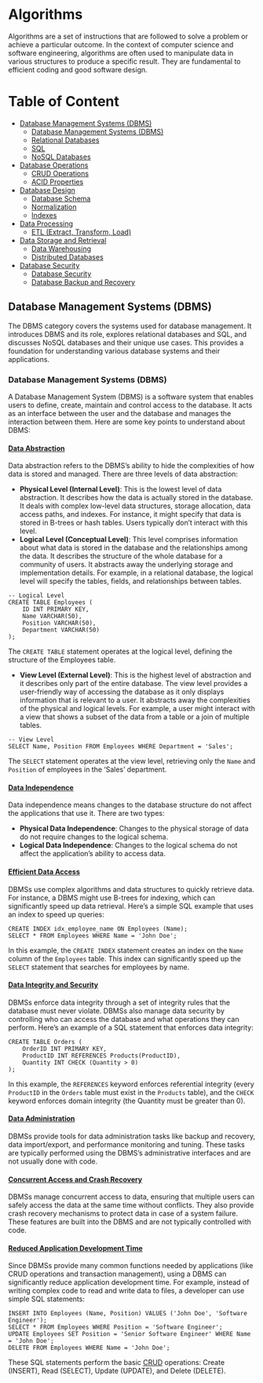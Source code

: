 # Algorithms
Algorithms are a set of instructions that are followed to solve a problem or achieve a particular outcome. 
In the context of computer science and software engineering, algorithms are often used to manipulate data in various structures to produce a specific result. 
They are fundamental to efficient coding and good software design.

# Table of Content
- [Database Management Systems (DBMS)](#Database-Management-Systems-(DBMS))
  - [Database Management Systems (DBMS)](#Database-Management-Systems-(DBMS))
  - [Relational Databases](#Relational-Databases)
  - [SQL](#SQL)
  - [NoSQL Databases](#NoSQL-Databases)
- [Database Operations](#Database-Operations)
  - [CRUD Operations](#CRUD-Operations)
  - [ACID Properties](#ACID-Properties)
- [Database Design](#Database-Design)
  - [Database Schema](#Database-Schema)
  - [Normalization](#Normalization)
  - [Indexes](#Indexes)
- [Data Processing](#Data-Processing)
  - [ETL (Extract, Transform, Load)](#ETL-(Extract,-Transform,-Load))
- [Data Storage and Retrieval](#Data-Storage-and-Retrieval)
  - [Data Warehousing](#Data-Warehousing)
  - [Distributed Databases](#Distributed-Databases)
- [Database Security](#Database-Security)
  - [Database Security](#Database-Security)
  - [Database Backup and Recovery](#Database-Backup-and-Recovery)
 
## Database Management Systems (DBMS)
The DBMS category covers the systems used for database management. It introduces DBMS and its role, explores relational databases and SQL, and discusses NoSQL databases and their unique use cases. This provides a foundation for understanding various database systems and their applications.

### Database Management Systems (DBMS)
A Database Management System (DBMS) is a software system that enables users to define, create, maintain and control access to the database. It acts as an interface between the user and the database and manages the interaction between them. Here are some key points to understand about DBMS:

#### <ins>Data Abstraction</ins>
Data abstraction refers to the DBMS’s ability to hide the complexities of how data is stored and managed. There are three levels of data abstraction:
- **Physical Level (Internal Level)**: This is the lowest level of data abstraction. It describes how the data is actually stored in the database. It deals with complex low-level data structures, storage allocation, data access paths, and indexes. For instance, it might specify that data is stored in B-trees or hash tables. Users typically don’t interact with this level.
- **Logical Level (Conceptual Level)**: This level comprises information about what data is stored in the database and the relationships among the data. It describes the structure of the whole database for a community of users. It abstracts away the underlying storage and implementation details. For example, in a relational database, the logical level will specify the tables, fields, and relationships between tables.
```
-- Logical Level
CREATE TABLE Employees (
    ID INT PRIMARY KEY,
    Name VARCHAR(50),
    Position VARCHAR(50),
    Department VARCHAR(50)
);
```
The `CREATE TABLE` statement operates at the logical level, defining the structure of the Employees table.
- **View Level (External Level)**: This is the highest level of abstraction and it describes only part of the entire database. The view level provides a user-friendly way of accessing the database as it only displays information that is relevant to a user. It abstracts away the complexities of the physical and logical levels. For example, a user might interact with a view that shows a subset of the data from a table or a join of multiple tables.
```
-- View Level
SELECT Name, Position FROM Employees WHERE Department = 'Sales';
```
The `SELECT` statement operates at the view level, retrieving only the `Name` and `Position` of employees in the ‘Sales’ department.

#### <ins>Data Independence</ins>
Data independence means changes to the database structure do not affect the applications that use it. There are two types:
- **Physical Data Independence**: Changes to the physical storage of data do not require changes to the logical schema.
- **Logical Data Independence**: Changes to the logical schema do not affect the application’s ability to access data.

#### <ins>Efficient Data Access</ins> 
DBMSs use complex algorithms and data structures to quickly retrieve data. For instance, a DBMS might use B-trees for indexing, which can significantly speed up data retrieval. Here’s a simple SQL example that uses an index to speed up queries:
```
CREATE INDEX idx_employee_name ON Employees (Name);
SELECT * FROM Employees WHERE Name = 'John Doe';
```
In this example, the `CREATE INDEX` statement creates an index on the `Name` column of the `Employees` table. This index can significantly speed up the `SELECT` statement that searches for employees by name.

#### <ins>Data Integrity and Security</ins> 
DBMSs enforce data integrity through a set of integrity rules that the database must never violate. DBMSs also manage data security by controlling who can access the database and what operations they can perform. Here’s an example of a SQL statement that enforces data integrity:
```
CREATE TABLE Orders (
    OrderID INT PRIMARY KEY,
    ProductID INT REFERENCES Products(ProductID),
    Quantity INT CHECK (Quantity > 0)
);
```
In this example, the `REFERENCES` keyword enforces referential integrity (every `ProductID` in the `Orders` table must exist in the `Products` table), and the `CHECK` keyword enforces domain integrity (the Quantity must be greater than 0).

#### <ins>Data Administration</ins> 
DBMSs provide tools for data administration tasks like backup and recovery, data import/export, and performance monitoring and tuning. These tasks are typically performed using the DBMS’s administrative interfaces and are not usually done with code.

#### <ins>Concurrent Access and Crash Recovery</ins> 
DBMSs manage concurrent access to data, ensuring that multiple users can safely access the data at the same time without conflicts. They also provide crash recovery mechanisms to protect data in case of a system failure. These features are built into the DBMS and are not typically controlled with code.

#### <ins>Reduced Application Development Time</ins> 
Since DBMSs provide many common functions needed by applications (like CRUD operations and transaction management), using a DBMS can significantly reduce application development time. For example, instead of writing complex code to read and write data to files, a developer can use simple SQL statements:
```
INSERT INTO Employees (Name, Position) VALUES ('John Doe', 'Software Engineer');
SELECT * FROM Employees WHERE Position = 'Software Engineer';
UPDATE Employees SET Position = 'Senior Software Engineer' WHERE Name = 'John Doe';
DELETE FROM Employees WHERE Name = 'John Doe';
```
These SQL statements perform the basic <ins>CRUD</ins> operations: Create (INSERT), Read (SELECT), Update (UPDATE), and Delete (DELETE).

